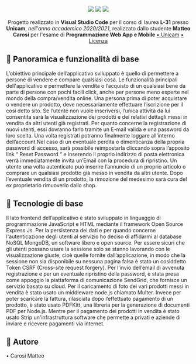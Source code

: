 <p align="center">
<img src="https://forthebadge.com/images/badges/made-with-javascript.svg"/>
  <img src="https://forthebadge.com/images/badges/60-percent-of-the-time-works-every-time.svg"/>
  <img src="https://forthebadge.com/images/badges/built-with-love.svg"/><br></br>
    Progetto realizzato in <b>Visual Studio Code</b> per il corso di laurea <b>L-31</b> presso <b>Unicam</b>, <i>nell'anno accademico 2020/2021</i>, realizzato dallo studente <b>Matteo Carosi</b> per l'esame di <b>Programmazione Web App e Mobile</b>
<a href="https://www.unicam.it/">• Unicam</a>
<a href="https://it.wikipedia.org/wiki/Licenza_MIT">• Licenza</a>
</b></p>

## 📝 Panoramica e funzionalità di base


L’obiettivo principale dell’applicativo sviluppato è quello di permettere a persone di vendere e compare qualsiasi cosa.
Le funzionalità principali dell'applicativo e permettere la vendita o l’acquisto di un qualsiasi bene da parte di persone con pochi facili click, anche per persone meno esperte nel mondo della compra/vendita online.
Una persona prima di poter acquistare o vendere un prodotto, deve necessariamente effettuare l’iscrizione per il cosi detto sito. Se l’utente non vuole inscriversi, l’unica attività da lui consentita sarà la visualizzazione dei prodotti e dei relativi dettagli messi in vendita da altri utenti già registrati. 
Per quanto concerne la registrazione di nuovi utenti, essi dovranno farlo tramite un E-mail valida e una password da loro scelta. Una volta registrati potranno finalmente loggare all’interno dell’account.Nel caso di un eventuale perdita o dimenticanza della propria password di accesso, sarà possibile reimpostarla cliccando sopra l’apposito link “ Reset Password “ e inserendo il proprio indirizzo di posta elettronica verrà immediatamente invita un’Email con la procedura di ripristino. Un utente una volta autenticato può inserire l’annuncio di un proprio articolo o comprare un qualsiasi prodotto già messo in vendita da altri utente. Dopo l’eventuale vendita di un prodotto, la rimozione del medesimo sarà cura del ex proprietario rimuoverlo dallo shop. 

## 🧰 Tecnologie di base


Il lato frontend dell’applicativo è stato sviluppato in linguaggio di programmazione JavaScript e HTML mediante il framework Open Source Express Js.
 Per la persistenza dei dati e per quando concerne l'autenticazione degli utenti al servizio ho deciso di affidarmi al database NoSQL MongoDB, un software libero e open source.
Per essere sicuri che gli utenti possano usare la sessione solo se stanno lavorando con le visualizzazione giuste, cioè quelle fornite dall’applicazione, in modo che la sessione non sia disponibile su nessuna pagina falsa è stato un cosiddetto Token CSRF (Cross-site request forgery).
Per l’invio dell’email di avvenuta registrazione e per un eventuale ripristino della password, è stata presa come appoggio la piattaforma di comunicazione  SendGrid, che fornisce un servizio basato su cloud.
Per il caricamento di foto dei vari prodotti messi in vendita è stato usato un middleware node.js chiamato Multer. Invece per poter scaricare la fattura, rilasciata dopo l’effettuato pagamento di un prodotto, è stato usato PDFKitt, una libreria per la generazione di documenti PDF per Node.js.
Mentre per il pagamento dei prodotti in vendita è stato usato Strip un'infrastruttura software che permette a privati e aziende di inviare e ricevere pagamenti via internet.

## 🔭 Autore

•	Carosi Matteo
